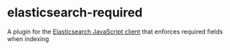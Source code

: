 elasticsearch-required
======================

A plugin for the [Elasticsearch JavaScript client](https://github.com/elasticsearch/elasticsearch-js) that enforces required fields when indexing
